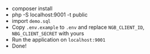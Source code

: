 - composer install
- php -S localhost:9001 -t public
- import `demo.sql`
- Copy `.env.example` to `.env` and replace `NGB_CLIENT_ID`, `NBG_CLIENT_SECRET` with yours 
- Run the application on `localhost:9001`
- Done!
